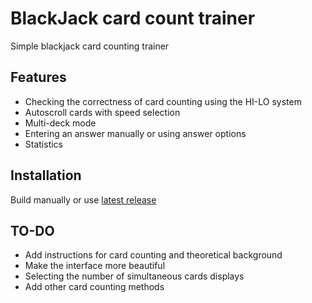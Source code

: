 
# BlackJack card count trainer

Simple blackjack card counting trainer




## Features

- Checking the correctness of card counting using the HI-LO system
- Autoscroll cards with speed selection
- Multi-deck mode
- Entering an answer manually or using answer options
- Statistics


## Installation
Build manually or use [latest release](https://github.com/trilltheo/card-count-trainer/releases/tag/pre-release)

   
## TO-DO

- Add instructions for card counting and theoretical background
- Make the interface more beautiful
- Selecting the number of simultaneous cards displays
- Add other card counting methods
